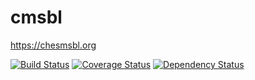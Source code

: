 # cmsbl
https://chesmsbl.org

[![Build Status](https://circleci.com/gh/cmsbl/cmsbl.svg?style=shield&circle-token=77bfb292d0a027f5be0bd352f83bb8baaad05064)](https://circleci.com/gh/cmsbl/cmsbl)
[![Coverage Status](https://coveralls.io/repos/github/cmsbl/cmsbl/badge.svg?branch=)](https://coveralls.io/github/cmsbl/cmsbl?branch=)
[![Dependency Status](https://david-dm.org/cmsbl/cmsbl.svg)](https://github.com/cmsbl/cmsbl)
